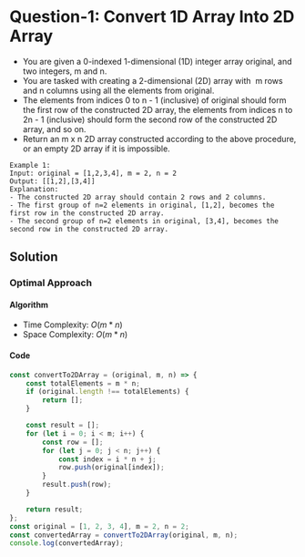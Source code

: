 # Question-1: Convert 1D Array Into 2D Array


- You are given a 0-indexed 1-dimensional (1D) integer array original, and two integers, m and n. 
- You are tasked with creating a 2-dimensional (2D) array with  m rows and n columns using all the elements from original.
- The elements from indices 0 to n - 1 (inclusive) of original should form the first row of the constructed 2D array, the elements from indices n to 2n - 1 (inclusive) should form the second row of the constructed 2D array, and so on.
- Return an m x n 2D array constructed according to the above procedure, or an empty 2D array if it is impossible.


```
Example 1:
Input: original = [1,2,3,4], m = 2, n = 2
Output: [[1,2],[3,4]]
Explanation: 
- The constructed 2D array should contain 2 rows and 2 columns.
- The first group of n=2 elements in original, [1,2], becomes the first row in the constructed 2D array.
- The second group of n=2 elements in original, [3,4], becomes the second row in the constructed 2D array.
```


## Solution


### Optimal Approach


#### Algorithm


- Time Complexity: $O(m*n)$
- Space Complexity: $O(m*n)$


#### Code


```javascript
const convertTo2DArray = (original, m, n) => {
    const totalElements = m * n;
    if (original.length !== totalElements) {
        return [];
    }

    const result = [];
    for (let i = 0; i < m; i++) {
        const row = [];
        for (let j = 0; j < n; j++) {
            const index = i * n + j;
            row.push(original[index]);
        }
        result.push(row);
    }

    return result;
};
const original = [1, 2, 3, 4], m = 2, n = 2;
const convertedArray = convertTo2DArray(original, m, n);
console.log(convertedArray);
```